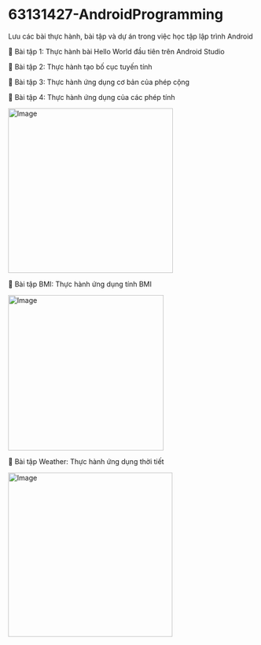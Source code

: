 # 63131427-AndroidProgramming
Lưu các bài thực hành, bài tập và dự án trong việc học tập lập trình Android

🎉 Bài tập 1: Thực hành bài Hello World đầu tiên trên Android Studio

🎉 Bài tập 2: Thực hành tạo bố cục tuyến tính

🎉 Bài tập 3: Thực hành ứng dụng cơ bản của phép cộng

🎉 Bài tập 4: Thực hành ứng dụng của các phép tính

<img width="335" alt="Image" src="https://github.com/user-attachments/assets/b36fb411-e9ff-4774-8dbd-a877954ee2a5" />

🧐 Bài tập BMI: Thực hành ứng dụng tính BMI

<img width="316" alt="Image" src="https://github.com/user-attachments/assets/1bfca7d9-70a9-4a36-8c5b-9d0145749280" />

🧐 Bài tập Weather: Thực hành ứng dụng thời tiết

<img width="334" alt="Image" src="https://github.com/user-attachments/assets/48352e7d-59a2-4f4d-baad-0f8f63bcdaae" />

